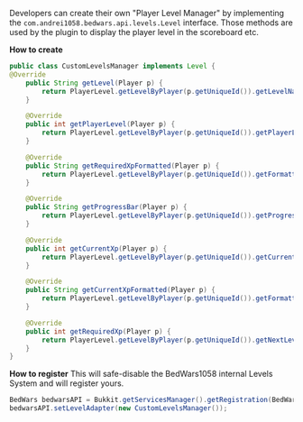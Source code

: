 Developers can create their own "Player Level Manager" by implementing the `com.andrei1058.bedwars.api.levels.Level` interface.
Those methods are used by the plugin to display the player level in the scoreboard etc.

**How to create**
```java
public class CustomLevelsManager implements Level {
@Override
    public String getLevel(Player p) {
        return PlayerLevel.getLevelByPlayer(p.getUniqueId()).getLevelName();
    }

    @Override
    public int getPlayerLevel(Player p) {
        return PlayerLevel.getLevelByPlayer(p.getUniqueId()).getPlayerLevel();
    }

    @Override
    public String getRequiredXpFormatted(Player p) {
        return PlayerLevel.getLevelByPlayer(p.getUniqueId()).getFormattedRequiredXp();
    }

    @Override
    public String getProgressBar(Player p) {
        return PlayerLevel.getLevelByPlayer(p.getUniqueId()).getProgress();
    }

    @Override
    public int getCurrentXp(Player p) {
        return PlayerLevel.getLevelByPlayer(p.getUniqueId()).getCurrentXp();
    }

    @Override
    public String getCurrentXpFormatted(Player p) {
        return PlayerLevel.getLevelByPlayer(p.getUniqueId()).getFormattedCurrentXp();
    }

    @Override
    public int getRequiredXp(Player p) {
        return PlayerLevel.getLevelByPlayer(p.getUniqueId()).getNextLevelCost();
    }
}
```

**How to register**
This will safe-disable the BedWars1058 internal Levels System and will register yours.
```java
BedWars bedwarsAPI = Bukkit.getServicesManager().getRegistration(BedWars .class).getProvider();
bedwarsAPI.setLevelAdapter(new CustomLevelsManager());
```